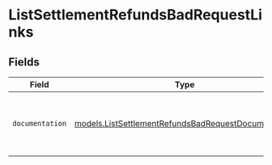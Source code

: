 # ListSettlementRefundsBadRequestLinks


## Fields

| Field                                                                                                            | Type                                                                                                             | Required                                                                                                         | Description                                                                                                      |
| ---------------------------------------------------------------------------------------------------------------- | ---------------------------------------------------------------------------------------------------------------- | ---------------------------------------------------------------------------------------------------------------- | ---------------------------------------------------------------------------------------------------------------- |
| `documentation`                                                                                                  | [models.ListSettlementRefundsBadRequestDocumentation](../models/listsettlementrefundsbadrequestdocumentation.md) | :heavy_check_mark:                                                                                               | The URL to the generic Mollie API error handling guide.                                                          |
